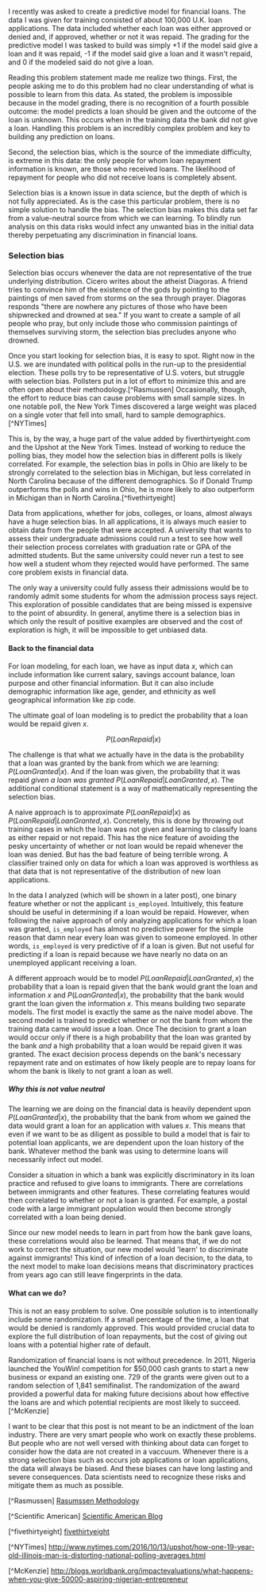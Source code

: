 I recently was asked to create a predictive model for financial loans. The data I was given for training consisted of about 100,000 U.K. loan applications. The data included whether each loan was either approved or denied and, if approved, whether or not it was repaid. The grading for the predictive model I was tasked to build was simply +1 if the model said give a loan and it was repaid, -1 if the model said give a loan and it wasn't repaid, and 0 if the modeled said do not give a loan.

Reading this problem statement made me realize two things. First, the people asking me to do this problem had no clear understanding of what is possible to learn from this data. As stated, the problem is impossible because in the model grading, there is no recognition of a fourth possible outcome: the model predicts a loan should be given and the outcome of the loan is unknown. This occurs when in the training data the bank did not give a loan. Handling this problem is an incredibly complex problem and key to building any prediction on loans.

Second, the selection bias, which is the source of the immediate difficulty, is extreme in this data: the only people for whom loan repayment information is known, are those who received loans. The likelihood of repayment for people who did not receive loans is completely absent.

Selection bias is a known issue in data science, but the depth of which is not fully appreciated. As is the case this particular problem, there is no simple solution to handle the bias. The selection bias makes this data set far from a value-neutral source from which we can learning. To blindly run analysis on this data risks would infect any unwanted bias in the initial data thereby perpetuating any discrimination in financial loans.  

### Selection bias

Selection bias occurs whenever the data are not representative of the true underlying distribution. Cicero writes about the atheist Diagoras. A friend tries to convince him of the existence of the gods by pointing to the paintings of men saved from storms on the sea through prayer. Diagoras responds "there are nowhere any pictures of those who have been shipwrecked and drowned at sea." If you want to create a sample of all people who pray, but only include those who commission paintings of themselves surviving storm, the selection bias precludes anyone who drowned.

Once you start looking for selection bias, it is easy to spot. Right now in the U.S. we are inundated with political polls in the run-up to the presidential election. These polls try to be representative of U.S. voters, but struggle with selection bias. Pollsters put in a lot of effort to minimize this and are often open about their methodology.[^Rasmussen] Occasionally, though, the effort to reduce bias can cause problems with small sample sizes. In one notable poll, the New York Times discovered a large weight was placed on a single voter that fell into small, hard to sample demographics. [^NYTimes]

This is, by the way, a huge part of the value added by fiverthirtyeight.com and the Upshot at the New York Times. Instead of working to reduce the polling bias, they model how the selection bias in different polls is likely correlated. For example, the selection bias in polls in Ohio are likely to be strongly correlated to the selection bias in Michigan, but less correlated in North Carolina because of the different demographics. So if Donald Trump outperforms the polls and wins in Ohio, he is more likely to also outperform in Michigan than in North Carolina.[^fivethirtyeight]

Data from applications, whether for jobs, colleges, or loans, almost always have a huge selection bias. In all applications, it is always much easier to obtain data from the people that were accepted. A university that wants to assess their undergraduate admissions could run a test to see how well their selection process correlates with graduation rate or GPA of the admitted students. But the same university could never run a test to see how well a student whom they rejected would have performed. The same core problem exists in financial data.

 The only way a university could fully assess their admissions would be to randomly admit some students for whom the admission process says reject. This exploration of possible candidates that are being missed is expensive to the point of absurdity. In general, anytime there is a selection bias in which only the result of positive examples are observed and the cost of exploration is high, it will be impossible to get unbiased data.

#### Back to the financial data

For loan modeling, for each loan, we have as input data $x$, which can include information like current salary, savings account balance, loan purpose and other financial information. But it can also include demographic information like age, gender, and ethnicity as well geographical information like zip code.

The ultimate goal of loan modeling is to predict the probability that a loan would be repaid given $x$.

$$ P(LoanRepaid | x) $$

The challenge is that what we actually have in the data is the probability that a loan was granted by the bank from which we are learning: $P(LoanGranted | x)$. And if the loan was given, the probability that it was repaid _given a loan was granted_ $P(LoanRepaid | LoanGranted, x)$. The additional conditional statement is a way of mathematically representing the selection bias.

A naive approach is to approximate $P(LoanRepaid | x)$ as $P(LoanRepaid | LoanGranted, x)$. Concretely, this is done by throwing out training cases in which the loan was not given and learning to classify loans as either repaid or not repaid. This has the nice feature of avoiding the pesky uncertainty of whether or not loan would be repaid whenever the loan was denied. But has the bad feature of being terrible wrong. A classifier trained only on data for which a loan was approved is worthless as that data that is not representative of the distribution of new loan applications.

In the data I analyzed (which will be shown in a later post), one binary feature whether or not the applicant `is_employed`. Intuitively, this feature should be useful in determining if a loan would be repaid. However, when following the naive approach of only analyzing applications for which a loan was granted, `is_employed` has almost no predictive power for the simple reason that damn near every loan was given to someone employed. In other words, `is_employed` is very predictive of if a loan is given. But not useful for predicting if a loan is repaid because we have nearly no data on an unemployed applicant receiving a loan.

A different approach would be to model $P(LoanRepaid | LoanGranted, x)$ the probability that a loan is repaid given that the bank would grant the loan and information $x$ and $P(LoanGranted | x)$, the probability that the bank would grant the loan given the information $x$. This means building two separate models. The first model is exactly the same as the naive model above. The second model is trained to predict whether or not the bank from whom the training data came would issue a loan. Once The decision to grant a loan would occur only if there is a high probability that the loan was granted by the bank _and_ a high probability that a loan would be repaid given it was granted. The exact decision process depends on the bank's necessary repayment rate and on estimates of how likely people are to repay loans for whom the bank is likely to not grant a loan as well.

##### Why this is not value neutral

The learning we are doing on the financial data is heavily dependent upon $P(LoanGranted | x)$, the probability that the bank from whom we gained the data would grant a loan for an application with values $x$. This means that even if we want to be as diligent as possible to build a model that is fair to potential loan applicants, we are dependent upon the loan history of the bank. Whatever method the bank was using to determine loans will necessarily infect out model.

Consider a situation in which a bank was explicitly discriminatory in its loan practice and refused to give loans to immigrants. There are correlations between immigrants and other features. These correlating features would then correlated to whether or not a loan is granted. For example, a postal code with a large immigrant population would then become strongly correlated with a loan being denied.

Since our new model needs to learn in part from how the bank gave loans, these correlations would also be learned. That means that, if we do not work to correct the situation, our new model would 'learn' to discriminate against immigrants! This kind of infection of a loan decision, to the data, to the next model to make loan decisions means that discriminatory practices from years ago can still leave fingerprints in the data.

#### What can we do?

This is not an easy problem to solve. One possible solution is to intentionally include some randomization. If a small percentage of the time, a loan that would be denied is randomly approved. This would provided crucial data to explore the full distribution of loan repayments, but the cost of giving out loans with a potential higher rate of default.

Randomization of financial loans is not without precedence. In 2011, Nigeria launched the YouWin! competition for \$50,000 cash grants to start a new business or expand an existing one. 729 of the grants were given out to a random selection of 1,841 semifinalist. The randomization of the award provided a powerful data for making future decisions about how effective the loans are and which potential recipients are most likely to succeed.[^McKenzie]

I want to be clear that this post is not meant to be an indictment of the loan industry. There are very smart people who work on exactly these problems. But people who are not well versed with thinking about data can forget to consider how the data are not created in a vaccuum. Whenever there is a strong selection bias such as occurs job applications or loan applications, the data will always be biased. And these biases can have long lasting and severe consequences. Data scientists need to recognize these risks and mitigate them as much as possible.




[^Rasmussen] [Rasumssen Methodology](http://www.rasmussenreports.com/public_content/about_us/methodology)

 [^Scientific American] [Scientific American Blog](https://blogs.scientificamerican.com/guest-blog/where-are-the-real-errors-in-political-polls/)

 [^fivethirtyeight] [fivethirtyeight](http://fivethirtyeight.com/features/election-update-north-carolina-is-becoming-a-backstop-for-clinton/)

 [^NYTimes] http://www.nytimes.com/2016/10/13/upshot/how-one-19-year-old-illinois-man-is-distorting-national-polling-averages.html

 [^McKenzie] http://blogs.worldbank.org/impactevaluations/what-happens-when-you-give-50000-aspiring-nigerian-entrepreneur
